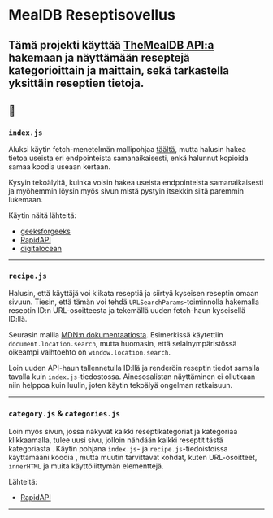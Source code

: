 # MealDB Reseptisovellus

Tämä projekti käyttää [TheMealDB API:a](https://www.themealdb.com/api.php) hakemaan ja näyttämään reseptejä kategorioittain ja maittain, sekä tarkastella yksittäin reseptien tietoja.
---

## 📁 

### `index.js`

Aluksi käytin fetch-menetelmän mallipohjaa [täältä](https://www.geeksforgeeks.org/javascript-fetch-method/), mutta halusin hakea tietoa useista eri endpointeista samanaikaisesti, enkä halunnut kopioida samaa koodia useaan kertaan.

Kysyin tekoälyltä, kuinka voisin hakea useista endpointeista samanaikaisesti ja myöhemmin löysin myös sivun mistä pystyin itsekkin siitä paremmin lukemaan.

Käytin näitä lähteitä:
- [geeksforgeeks](https://www.geeksforgeeks.org/how-to-fetch-an-array-of-urls-with-promise-all/)
- [RapidAPI](https://rapidapi.com/guides/fetch-data-multiple-apis-with-fetch)
- [digitalocean](https://www.digitalocean.com/community/tutorials/how-to-use-the-javascript-fetch-api-to-get-data)

---

### `recipe.js`

Halusin, että käyttäjä voi klikata reseptiä ja siirtyä kyseisen reseptin omaan sivuun. Tiesin, että tämän voi tehdä `URLSearchParams`-toiminnolla hakemalla reseptin ID:n URL-osoitteesta ja tekemällä uuden fetch-haun kyseisellä ID:llä.

Seurasin mallia [MDN:n dokumentaatiosta](https://developer.mozilla.org/en-US/docs/Web/API/URLSearchParams/get). Esimerkissä käytettiin `document.location.search`, mutta huomasin, että selainympäristössä oikeampi vaihtoehto on `window.location.search`.

Loin uuden API-haun tallennetulla ID:llä ja renderöin reseptin tiedot samalla tavalla kuin `index.js`-tiedostossa. Ainesosalistan näyttäminen ei ollutkaan niin helppoa kuin luulin, joten käytin tekoälyä ongelman ratkaisuun.

---

### `category.js` & `categories.js`

Loin myös sivun, jossa näkyvät kaikki reseptikategoriat ja kategoriaa klikkaamalla, tulee uusi sivu, jolloin nähdään kaikki reseptit tästä kategoriasta . Käytin pohjana `index.js`- ja `recipe.js`-tiedoistoissa käyttämääni koodia , mutta muutin tarvittavat kohdat, kuten URL-osoitteet, `innerHTML` ja muita käyttöliittymän elementtejä.

Lähteitä:
- [RapidAPI](https://rapidapi.com/guides/fetch-data-multiple-apis-with-fetch)

---


